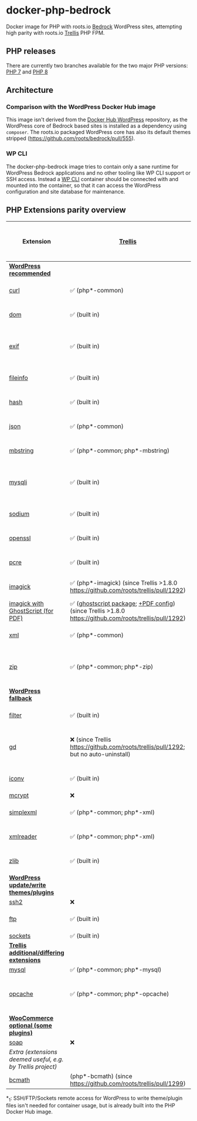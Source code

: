# docker-php-bedrock
Docker image for PHP with roots.io [Bedrock](https://github.com/roots/bedrock) WordPress sites, attempting high parity with roots.io [Trellis](https://github.com/roots/trellis) PHP FPM.

## PHP releases
There are currently two branches available for the two major PHP versions:
[PHP 7](https://github.com/strarsis/docker-php-bedrock/tree/php7) and 
[PHP 8](https://github.com/strarsis/docker-php-bedrock/tree/php8)

## Architecture

### Comparison with the WordPress Docker Hub image
This image isn't derived from the [Docker Hub WordPress](https://hub.docker.com/_/wordpress) repository, as the WordPress core of Bedrock based sites is installed as a dependency using `composer`. The roots.io packaged WordPress core has also its default themes stripped (https://github.com/roots/bedrock/pull/555).

### WP CLI
The docker-php-bedrock image tries to contain only a sane runtime for WordPress Bedrock applications and no other tooling like WP CLI support or SSH access.
Instead a [WP CLI](https://hub.docker.com/_/wordpress?tab=tags&page=1&ordering=last_updated&name=cli) container should be connected with and mounted into the container, so that it can access the WordPress configuration and site database for maintenance.

## PHP Extensions parity overview

| Extension                                                                                                                                                                                  | [Trellis](https://github.com/roots/trellis) | [Docker PHP 7 FPM](https://hub.docker.com/_/php) | [Docker PHP 8 FPM](https://hub.docker.com/_/php) |  docker-php-bedrock (PHP 7 FPM)    |  docker-php-bedrock (PHP 8 FPM)    |
|--------------------------------------------------------------------------------------------------------------------------------------------------------------------------------------------|---------------------------------------------|--------------------------------------------------|--------------------------------------------------|----------------------------|----------------------------|
| [**WordPress recommended**](https://make.wordpress.org/hosting/handbook/handbook/server-environment/#php-extensions) |                                              |                                                  |                                                  |                            |                            |
| [curl](https://www.php.net/manual/book.curl.php)                                                                                                                                           | ✅ (php*-common)                             | ✅ (built in)                                     | ✅ (built in)                                     | ✅ (built in)               | ✅ (built in)               |
| [dom](https://www.php.net/manual/book.dom.php)                                                                                                                                             | ✅ (built in)                                | ✅ (built in)                                     | ✅ (built in)                                     | ✅ (built in)               | ✅ (built in)               |
| [exif](https://www.php.net/manual/book.exif.php)                                                                                                                                           | ✅ (built in)                                | ❌                                                | ❌                                                | ✅ (docker-php-ext-install) | ✅ (docker-php-ext-install) |
| [fileinfo](https://www.php.net/manual/book.fileinfo.php)                                                                                                                                   | ✅ (built in)                                | ✅ (built in)                                     | ✅ (built in)                                     | ✅ (built in)               | ✅ (built in)               |
| [hash](https://www.php.net/manual/book.hash.php)                                                                                                                                           | ✅ (built in)                                | ✅ (built in)                                     | ✅ (built in)                                     | ✅ (built in)               | ✅ (built in)               |
| [json](https://www.php.net/manual/book.json.php)                                                                                                                                           | ✅ (php*-common)                             | ✅ (built in)                                     | ✅ (built in)                                     | ✅ (built in)               | ✅ (built in)               |
| [mbstring](https://www.php.net/manual/book.mbstring.php)                                                                                                                                   | ✅ (php*-common; php*-mbstring)              | ✅ (built in)                                     | ✅ (built in)                                     | ✅ (built in)               | ✅ (built in)               |
| [mysqli](https://www.php.net/manual/book.mysqli.php)                                                                                                                                       | ✅ (built in)                                | ❌                                                | ❌                                                | ✅ (docker-php-ext-install) | ✅ (docker-php-ext-install) |
| [sodium](https://www.php.net/manual/book.sodium.php)                                                                                                                                       | ✅ (built in)                                | ✅ (built in)                                     | ✅ (built in)                                     | ✅ (built in)               | ✅ (built in)               |
| [openssl](https://www.php.net/manual/book.openssl.php)                                                                                                                                     | ✅ (built in)                                | ✅ (built in)                                     | ✅ (built in)                                     | ✅ (built in)               | ✅ (built in)               |
| [pcre](https://www.php.net/manual/book.pcre.php)                                                                                                                                           | ✅ (built in)                                | ✅ (built in)                                     | ✅ (built in)                                     | ✅ (built in)               | ✅ (built in)               |
| [imagick](https://www.php.net/manual/book.imagick.php)                                                                                                                                     | ✅ (php*-imagick) (since Trellis >1.8.0 https://github.com/roots/trellis/pull/1292) | ❌                                                | ❌                                                | ✅ (pecl)                   | ✅ (workaround (pecl))      |
| [imagick with GhostScript (for PDF)](https://www.php.net/manual/en/imagick.requirements.php#imagick.requirements.nix)                                                                      | ✅ ([ghostscript package](https://github.com/roots/trellis/blob/6bab80b988adaa81e71b4e4a67c55feead1715f0/roles/common/defaults/main.yml#L27); [+PDF config](https://github.com/roots/trellis/blob/6bab80b988adaa81e71b4e4a67c55feead1715f0/roles/php/tasks/main.yml#L50-L56)) (since Trellis >1.8.0 https://github.com/roots/trellis/pull/1292) | ❌                                                | ❌                                                | ✅ (pecl)                   | ✅ (workaround (pecl))      |
| [xml](https://www.php.net/manual/book.xml.php)                                                                                                                                             | ✅ (php*-common)                             | ✅ (built in)                                     | ✅ (built in)                                     | ✅ (built in)               | ✅ (built in)               |
| [zip](https://www.php.net/manual/book.zip.php)                                                                                                                                             | ✅ (php*-common; php*-zip)                   | ❌                                                | ❌                                                | ✅ (docker-php-ext-install) | ✅ (docker-php-ext-install) |
| [**WordPress fallback**](https://make.wordpress.org/hosting/handbook/handbook/server-environment/#php-extensions:~:text=modules%20WordPress%20may%20use)                                   |                                             |                                                  |                                                  |                            |                            |
| [filter](https://www.php.net/manual/book.filter.php)                                                                                                                                       | ✅ (built in)                                | ✅ (built in)                                     | ✅ (built in)                                     | ✅ (built in)               | ✅ (built in)               |
| [gd](https://www.php.net/manual/book.image.php)                                                                                                                                            | ❌ (since Trellis https://github.com/roots/trellis/pull/1292; but no auto-uninstall) | ❌                                                | ❌                                                | ✅ (docker-php-ext-install) | ✅ (docker-php-ext-install) |
| [iconv](https://www.php.net/manual/book.iconv.php)                                                                                                                                         | ✅ (built in)                                | ✅ (built in)                                     | ✅ (built in)                                     | ✅ (built in)               | ✅ (built in)               |
| [mcrypt](https://www.php.net/manual/book.mcrypt.php)                                                                                                                                       | ❌                                           | ❌                                                | ❌                                                | ✅ (pecl)                   | ✅ (pecl)                   |
| [simplexml](https://www.php.net/manual/book.simplexml.php)                                                                                                                                 | ✅ (php*-common; php*-xml)                   | ✅ (built in)                                     | ✅ (built in)                                     | ✅ (built in)               | ✅ (built in)               |
| [xmlreader](https://www.php.net/manual/book.xmlreader.php)                                                                                                                                 | ✅ (php*-common; php*-xml)                   | ✅ (built in)                                     | ✅ (built in)                                     | ✅ (built in)               | ✅ (built in)               |
| [zlib](https://www.php.net/manual/book.zlib.php)                                                                                                                                           | ✅ (built in)                                | ✅ (built in)                                     | ✅ (built in)                                     | ✅ (built in)               | ✅ (built in)               |
| [**WordPress update/write themes/plugins**](https://make.wordpress.org/hosting/handbook/handbook/server-environment/#php-extensions:~:text=extensions%20are%20used%20for%20file%20changes) |                                             |                                                  |                                                  |                            |                            |
| [ssh2](https://www.php.net/manual/book.ssh2.php)                                                                                                                                           | ❌                                           | ❌                                                | ❌                                                | ❌                          | ❌                          |
| [ftp](https://www.php.net/manual/book.ftp.php)                                                                                                                                             | ✅ (built in)                                | ✅ (built in)                                     | ✅ (built in)                                     | ✅ (built in)*<sub>1</sub>  | ✅ (built in)*<sub>1</sub>  |
| [sockets](https://www.php.net/manual/book.sockets.php)                                                                                                                                     | ✅ (built in)                                | ❌                                                | ❌                                                | ❌                          | ❌                          |
| [**Trellis additional/differing extensions**](https://github.com/roots/trellis/blob/68e313ffc1a2c34badfcc22cda6a5aaba11ec2f9/roles/php/defaults/main.yml#L4)                               |                                             |                                                  |                                                  |                            |                            |
| [mysql](https://www.php.net/manual/book.mysql.php)                                                                                                                                         | ✅ (php*-common; php*-mysql)                 | ❌                                                | ❌                                                | ❌                          | ❌                          |
| [opcache](https://www.php.net/manual/book.opcache.php)                                                                                                                                     | ✅ (php*-common; php*-opcache)               | ❌                                                | ❌                                                | ✅ (docker-php-ext-install) | ✅ (docker-php-ext-install) |
| [**WooCommerce optional (some plugins)**](https://docs.woocommerce.com/document/server-requirements/#section-2)                                                                            |                                              |                                                  |                                                  |                            |                            |
| [soap](https://www.php.net/manual/book.soap.php)                                                                                                                                           | ❌                                           | ❌                                                | ❌                                                | ❌ | ❌ |
| *Extra (extensions deemed useful, e.g. by Trellis project)* |                                              |                                                  |                                                  |                            |                            |
| [bcmath](https://www.php.net/manual/book.bc.php)                                                                                                                                           | (php*-bcmath) (since https://github.com/roots/trellis/pull/1299)  | ❌                                                | ❌                                                | ❌ | ❌ |


*<sub>1</sub>: SSH/FTP/Sockets remote access for WordPress to write theme/plugin files isn't needed for container usage, but is already built into the PHP Docker Hub image.

